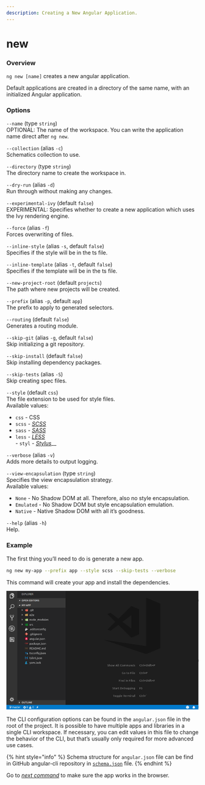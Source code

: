 ```yaml
---
description: Creating a New Angular Application.
---
```


# new

### Overview

`ng new [name]` creates a new angular application.

Default applications are created in a directory of the same name, with an initialized Angular application.

### Options

`--name` \(type `string`\)  
OPTIONAL: The name of the workspace. You can write the application name direct after `ng new`.

`--collection` \(alias `-c`\)   
Schematics collection to use.

`--directory` \(type `string`\)  
The directory name to create the workspace in.

`--dry-run` \(alias `-d`\)   
Run through without making any changes.

`--experimental-ivy` \(default `false`\)  
EXPERIMENTAL: Specifies whether to create a new application which uses the Ivy rendering engine.

`--force` \(alias `-f`\)   
Forces overwriting of files.

`--inline-style` \(alias `-s`, default `false`\)  
Specifies if the style will be in the ts file.

`--inline-template` \(alias `-t`, default `false`\)  
Specifies if the template will be in the ts file.

`--new-project-root` \(default `projects`\)  
The path where new projects will be created.

`--prefix` \(alias `-p`, default `app`\)  
The prefix to apply to generated selectors.

`--routing` \(default `false`\)  
Generates a routing module.

`--skip-git` \(alias `-g`, default `false`\)  
Skip initializing a git repository.

`--skip-install` \(default `false`\)  
Skip installing dependency packages.

`--skip-tests`  \(alias `-S`\)  
Skip creating spec files.

`--style` \(default `css`\)  
The file extension to be used for style files.  
Available values:  
- `css` - CSS  
- `scss` - [_SCSS_](http://sass-lang.com)  
- `sass` - [_SASS_](http://sass-lang.com)  
- `less` - [_LESS_](http://lesscss.org)  
_-_ `styl` - [_Stylus_](http://stylus-lang.com)\_\_

`--verbose` \(alias `-v`\)  
Adds more details to output logging.

`--view-encapsulation` \(type `string`\)  
Specifies the view encapsulation strategy.  
Available values:  
- `None` - No Shadow DOM at all. Therefore, also no style encapsulation.  
- `Emulated` - No Shadow DOM but style encapsulation emulation.  
- `Native` - Native Shadow DOM with all it’s goodness.  


`--help` \(alias `-h`\)  
Help.

### Example

The first thing you’ll need to do is generate a new app.

```bash
ng new my-app --prefix app --style scss --skip-tests --verbose
```

This command will create your app and install the dependencies.

![](../.gitbook/assets/ng-new-my-app.png)

The CLI configuration options can be found in the `angular.json` file in the root of the project. It is possible to have multiple apps and libraries in a single CLI workspace. If necessary, you can edit values in this file to change the behavior of the CLI, but that’s usually only required for more advanced use cases.

{% hint style="info" %}
Schema structure for `angular.json` file can be find in GitHub angular-cli repository in [`schema.json`](https://github.com/angular/angular-cli/blob/master/packages/angular/cli/lib/config/schema.json) file.
{% endhint %}

Go to [_next command_](ng-serve.md) to make sure the app works in the browser.

